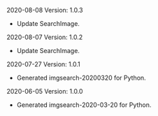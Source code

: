 2020-08-08 Version: 1.0.3
- Update SearchImage.

2020-08-07 Version: 1.0.2
- Update SearchImage.

2020-07-27 Version: 1.0.1
- Generated imgsearch-20200320 for Python.

2020-06-05 Version: 1.0.0
- Generated imgsearch-2020-03-20 for Python.

